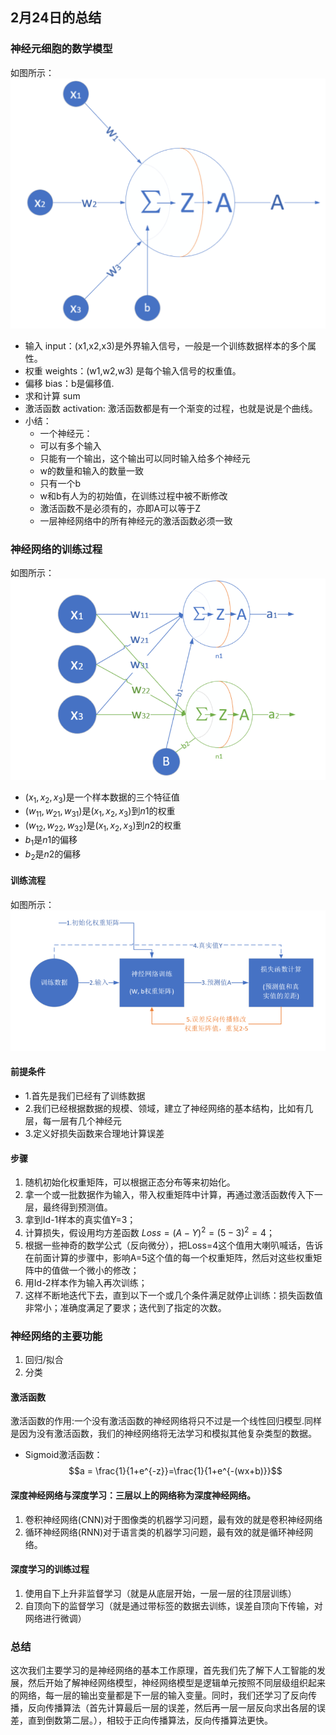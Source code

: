 ## 2月24日的总结
### 神经元细胞的数学模型
如图所示：
![](02241.jpg)
+ 输入 input：(x1,x2,x3)是外界输入信号，一般是一个训练数据样本的多个属性。
+ 权重 weights：(w1,w2,w3) 是每个输入信号的权重值。
+ 偏移 bias：b是偏移值.
+ 求和计算 sum
+ 激活函数 activation: 激活函数都是有一个渐变的过程，也就是说是个曲线。
+ 小结：
    + 一个神经元：
    + 可以有多个输入
    + 只能有一个输出，这个输出可以同时输入给多个神经元
    + w的数量和输入的数量一致
    + 只有一个b
    + w和b有人为的初始值，在训练过程中被不断修改
    + 激活函数不是必须有的，亦即A可以等于Z
    + 一层神经网络中的所有神经元的激活函数必须一致
### 神经网络的训练过程
如图所示：
![](02242.jpg)
+ $(x_1,x_2,x_3)$是一个样本数据的三个特征值
+ $(w_{11},w_{21},w_{31})$是$(x_1,x_2,x_3)$到$n1$的权重
+ $(w_{12},w_{22},w_{32})$是$(x_1,x_2,x_3)$到$n2$的权重
+ $b_1$是$n1$的偏移
+ $b_2$是$n2$的偏移
#### 训练流程
如图所示：![](02243.jpg)
#### 前提条件
+ 1.首先是我们已经有了训练数据
+ 2.我们已经根据数据的规模、领域，建立了神经网络的基本结构，比如有几层，每一层有几个神经元
+ 3.定义好损失函数来合理地计算误差
#### 步骤
1. 随机初始化权重矩阵，可以根据正态分布等来初始化。
2. 拿一个或一批数据作为输入，带入权重矩阵中计算，再通过激活函数传入下一层，最终得到预测值。
3. 拿到Id-1样本的真实值Y=3；
4. 计算损失，假设用均方差函数 $Loss = (A-Y)^2=(5-3)^2=4$；
5. 根据一些神奇的数学公式（反向微分），把Loss=4这个值用大喇叭喊话，告诉在前面计算的步骤中，影响A=5这个值的每一个权重矩阵，然后对这些权重矩阵中的值做一个微小的修改；
6. 用Id-2样本作为输入再次训练；
7. 这样不断地迭代下去，直到以下一个或几个条件满足就停止训练：损失函数值非常小；准确度满足了要求；迭代到了指定的次数。
### 神经网络的主要功能
1. 回归/拟合
2. 分类
#### 激活函数
激活函数的作用:一个没有激活函数的神经网络将只不过是一个线性回归模型.同样是因为没有激活函数，我们的神经网络将无法学习和模拟其他复杂类型的数据。
+ Sigmoid激活函数：$$a = \frac{1}{1+e^{-z}}=\frac{1}{1+e^{-(wx+b)}}$$ 
#### 深度神经网络与深度学习：三层以上的网络称为深度神经网络。
1. 卷积神经网络(CNN)对于图像类的机器学习问题，最有效的就是卷积神经网络
2. 循环神经网络(RNN)对于语言类的机器学习问题，最有效的就是循环神经网络。
#### 深度学习的训练过程
1. 使用自下上升非监督学习（就是从底层开始，一层一层的往顶层训练）
2. 自顶向下的监督学习（就是通过带标签的数据去训练，误差自顶向下传输，对网络进行微调）
### 总结
这次我们主要学习的是神经网络的基本工作原理，首先我们先了解下人工智能的发展，然后开始了解神经网络模型，神经网络模型是逻辑单元按照不同层级组织起来的网络，每一层的输出变量都是下一层的输入变量。同时，我们还学习了反向传播，反向传播算法（首先计算最后一层的误差，然后再一层一层反向求出各层的误差，直到倒数第二层。），相较于正向传播算法，反向传播算法更快。